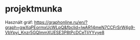 # projektmunka

Használt gráf:
https://graphonline.ru/en/?graph=gwXqPEormxUcWLpQ&fbclid=IwAR14meN7CCFrSrW4g9-VbYpyi_Knzr5GQlmmXUESE3P8tPcDCeTIiYYvye8
